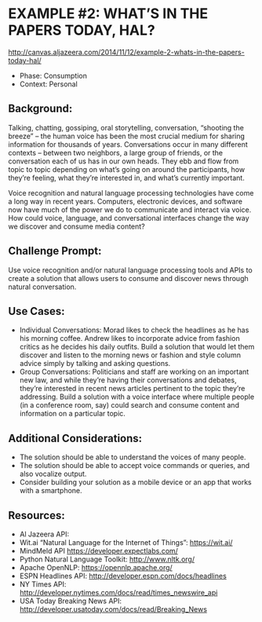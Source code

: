 EXAMPLE #2: WHAT’S IN THE PAPERS TODAY, HAL?
============================================

http://canvas.aljazeera.com/2014/11/12/example-2-whats-in-the-papers-today-hal/

* Phase: Consumption
* Context: Personal

## Background:

Talking, chatting, gossiping, oral storytelling, conversation, “shooting the breeze” – the human voice has been the most crucial medium for sharing information for thousands of years. Conversations occur in many different contexts – between two neighbors, a large group of friends, or the conversation each of us has in our own heads. They ebb and flow from topic to topic depending on what’s going on around the participants, how they’re feeling, what they’re interested in, and what’s currently important.

Voice recognition and natural language processing technologies have come a long way in recent years. Computers, electronic devices, and software now have much of the power we do to communicate and interact via voice. How could voice, language, and conversational interfaces change the way we discover and consume media content?

## Challenge Prompt:

Use voice recognition and/or natural language processing tools and APIs to create a solution that allows users to consume and discover news through natural conversation.

## Use Cases:

* Individual Conversations: Morad likes to check the headlines as he has his morning coffee. Andrew likes to incorporate advice from fashion critics as he decides his daily outfits. Build a solution that would let them discover and listen to the morning news or fashion and style column advice simply by talking and asking questions.
* Group Conversations: Politicians and staff are working on an important new law, and while they’re having their conversations and debates, they’re interested in recent news articles pertinent to the topic they’re addressing. Build a solution with a voice interface where multiple people (in a conference room, say) could search and consume content and information on a particular topic.
 

## Additional Considerations:

* The solution should be able to understand the voices of many people.
* The solution should be able to accept voice commands or queries, and also vocalize output.
* Consider building your solution as a mobile device or an app that works with a smartphone.
 

## Resources:

* Al Jazeera API:
* Wit.ai “Natural Language for the Internet of Things”: https://wit.ai/
* MindMeld API https://developer.expectlabs.com/
* Python Natural Language Toolkit: http://www.nltk.org/
* Apache OpenNLP: https://opennlp.apache.org/
* ESPN Headlines API: http://developer.espn.com/docs/headlines
* NY Times API: http://developer.nytimes.com/docs/read/times_newswire_api
* USA Today Breaking News API: http://developer.usatoday.com/docs/read/Breaking_News
